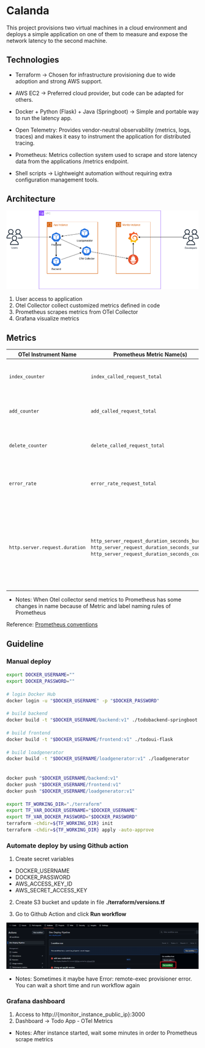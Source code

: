 # Calanda

This project provisions two virtual machines in a cloud environment and deploys a simple application on one of them to measure and expose the network latency to the second machine.

## Technologies

- Terraform → Chosen for infrastructure provisioning due to wide adoption and strong AWS support.

- AWS EC2 → Preferred cloud provider, but code can be adapted for others.

- Docker + Python (Flask) + Java (Springboot) → Simple and portable way to run the latency app.

- Open Telemetry: Provides vendor-neutral observability (metrics, logs, traces) and makes it easy to instrument the application for distributed tracing.

- Prometheus: Metrics collection system used to scrape and store latency data from the applications /metrics endpoint.

- Shell scripts → Lightweight automation without requiring extra configuration management tools.

## Architecture

![images](./documentation/calanda.png)

1. User access to application
2. Otel Collector collect customized metrics defined in code
3. Prometheus scrapes metrics from OTel Collector
4. Grafana visualize metrics

## Metrics

| OTel Instrument Name              | Prometheus Metric Name(s)                                                                 | Description                                                                 |
|-----------------------------------|-------------------------------------------------------------------------------------------|-----------------------------------------------------------------------------|
| `index_counter`                   | `index_called_request_total`                                                              | Counter – number of times the **index** API is called                       |
| `add_counter`                     | `add_called_request_total`                                                                | Counter – number of times the **add** API is called                         |
| `delete_counter`                  | `delete_called_request_total`                                                             | Counter – number of times the **delete** API is called                      |
| `error_rate`                      | `error_rate_request_total`                                                                | Counter – number of requests that returned errors                           |
| `http.server.request.duration`    | `http_server_request_duration_seconds_bucket`, `http_server_request_duration_seconds_sum`, `http_server_request_duration_seconds_count` | Histogram – measures HTTP request latency (bucket: latency distribution, sum: total time, count: total number of requests) |

- Notes: When Otel collector send metrics to Prometheus has some changes in name because of Metric and label naming rules of Prometheus

Reference: [Prometheus conventions](https://prometheus.io/docs/practices/naming)

## Guideline

### Manual deploy

```bash
export DOCKER_USERNAME=""
export DOCKER_PASSWORD=""

# login Docker Hub
docker login -u "$DOCKER_USERNAME" -p "$DOCKER_PASSWORD"

# build backend
docker build -t "$DOCKER_USERNAME/backend:v1" ./todobackend-springboot

# build frontend
docker build -t "$DOCKER_USERNAME/frontend:v1" ./todoui-flask

# build loadgenerator
docker build -t "$DOCKER_USERNAME/loadgenerator:v1" ./loadgenerator


docker push "$DOCKER_USERNAME/backend:v1"
docker push "$DOCKER_USERNAME/frontend:v1"
docker push "$DOCKER_USERNAME/loadgenerator:v1"

export TF_WORKING_DIR="./terraform"
export TF_VAR_DOCKER_USERNAME="$DOCKER_USERNAME"
export TF_VAR_DOCKER_PASSWORD="$DOCKER_PASSWORD"
terraform -chdir=${TF_WORKING_DIR} init
terraform -chdir=${TF_WORKING_DIR} apply -auto-approve
```

### Automate deploy by using Github action

1. Create secret variables

- DOCKER_USERNAME
- DOCKER_PASSWORD
- AWS_ACCESS_KEY_ID
- AWS_SECRET_ACCESS_KEY

2. Create S3 bucket and update in file **./terraform/versions.tf**

3. Go to Github Action and click **Run workflow**

![images](./documentation/github_action.png)

- Notes: Sometimes it maybe have Error: remote-exec provisioner error. You can wait a short time and run workflow again

### Grafana dashboard

1. Access to http://{monitor_instance_public_ip}:3000
2. Dashboard -> Todo App - OTel Metrics

- Notes: After instance started, wait some minutes in order to Prometheus scrape metrics
